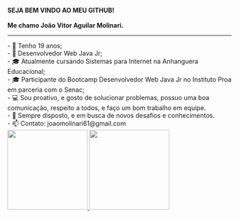 <strong>SEJA BEM VINDO AO MEU GITHUB!</strong>
<br>
<br>
<strong> Me chamo João Vitor Aguilar Molinari. </strong>
<hr>
- 👋  Tenho 19 anos;<br>
- 💼  Desenvolvedor Web Java Jr;<br>
- 🎓  Atualmente cursando Sistemas para Internet na Anhanguera Educacional;<br>
- 🎓  Participante do Bootcamp Desenvolvedor Web Java Jr no Instituto Proa em parceria com o Senac;<br>
- 💻  Sou proativo, e gosto de solucionar problemas, possuo uma boa comunicação, respeito a todos, e faço um bom trabalho em equipe.<br>
- 🚀  Sempre disposto, e em busca de novos desafios e conhecimentos.<br>
- 📫  Contato: joaomolinari61@gmail.com 

<!---
jvmolinari/jvmolinari is a ✨ special ✨ repository because its `README.md` (this file) appears on your GitHub profile.
You can click the Preview link to take a look at your changes.
--->
<div>
<a href="https://github.com/jvmolinari">
<img height="180em" src="https://github-readme-stats.vercel.app/api/top-langs/?username=jvmolinari&layout=compact&langs_count=7&theme=dracula"/>
<img height="180em" src="https://github-readme-stats.vercel.app/api?username=jvmolinari&show_icons=true&theme=dracula&include_all_commits=true&count_private=true"/>
</div>
